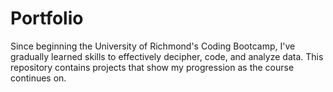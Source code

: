 # Portfolio

Since beginning the University of Richmond's Coding Bootcamp, I've gradually learned skills to effectively decipher, code, and analyze data. This repository contains projects that show my progression as the course continues on. 
